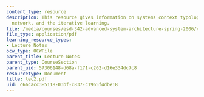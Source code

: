 ```yaml
---
content_type: resource
description: This resource gives information on systems context typology, complex
  network, and the iterative learning.
file: /media/courses/esd-342-advanced-system-architecture-spring-2006/c66cacc3511803bfc837c1965f4dbe18_lec2.pdf
file_type: application/pdf
learning_resource_types:
- Lecture Notes
ocw_type: OCWFile
parent_title: Lecture Notes
parent_type: CourseSection
parent_uid: 57306148-d68a-f171-c262-d16e334dc7c8
resourcetype: Document
title: lec2.pdf
uid: c66cacc3-5118-03bf-c837-c1965f4dbe18
---
```

